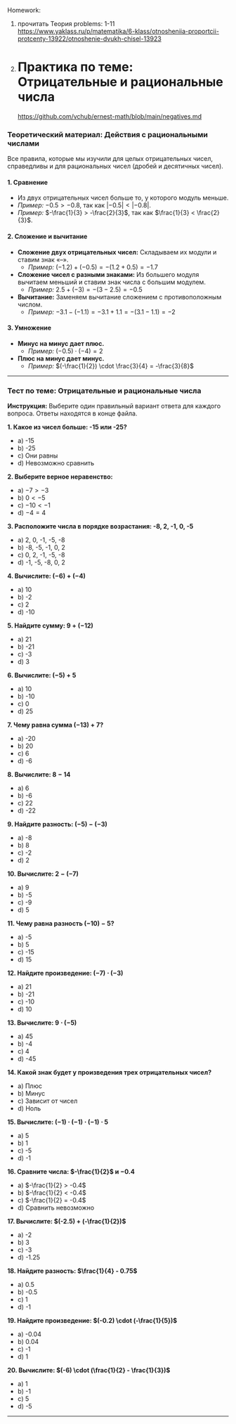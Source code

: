 Homework:

1. прочитать Теория
   problems: 1-11
   <https://www.yaklass.ru/p/matematika/6-klass/otnosheniia-proportcii-protcenty-13922/otnoshenie-dvukh-chisel-13923>

2. # Практика по теме: Отрицательные и рациональные числа

   <https://github.com/vchub/ernest-math/blob/main/negatives.md>

### Теоретический материал: Действия с рациональными числами

Все правила, которые мы изучили для целых отрицательных чисел, справедливы и для рациональных чисел (дробей и десятичных чисел).

#### 1. Сравнение

- Из двух отрицательных чисел больше то, у которого модуль меньше.
- _Пример:_ $-0.5 > -0.8$, так как $|-0.5| < |-0.8|$.
- _Пример:_ $-\frac{1}{3} > -\frac{2}{3}$, так как $\frac{1}{3} < \frac{2}{3}$.

#### 2. Сложение и вычитание

- **Сложение двух отрицательных чисел:** Складываем их модули и ставим знак «–».
  - _Пример:_ $(-1.2) + (-0.5) = -(1.2 + 0.5) = -1.7$
- **Сложение чисел с разными знаками:** Из большего модуля вычитаем меньший и ставим знак числа с большим модулем.
  - _Пример:_ $2.5 + (-3) = -(3 - 2.5) = -0.5$
- **Вычитание:** Заменяем вычитание сложением с противоположным числом.
  - _Пример:_ $-3.1 - (-1.1) = -3.1 + 1.1 = -(3.1 - 1.1) = -2$

#### 3. Умножение

- **Минус на минус дает плюс.**
  - _Пример:_ $(-0.5) \cdot (-4) = 2$
- **Плюс на минус дает минус.**
  - _Пример:_ $(-\frac{1}{2}) \cdot \frac{3}{4} = -\frac{3}{8}$

---

### Тест по теме: Отрицательные и рациональные числа

**Инструкция:** Выберите один правильный вариант ответа для каждого вопроса. Ответы находятся в конце файла.

**1. Какое из чисел больше: -15 или -25?**

- a) -15
- b) -25
- c) Они равны
- d) Невозможно сравнить

**2. Выберите верное неравенство:**

- a) $-7 > -3$
- b) $0 < -5$
- c) $-10 < -1$
- d) $-4 = 4$

**3. Расположите числа в порядке возрастания: -8, 2, -1, 0, -5**

- a) 2, 0, -1, -5, -8
- b) -8, -5, -1, 0, 2
- c) 0, 2, -1, -5, -8
- d) -1, -5, -8, 0, 2

**4. Вычислите: $(-6) + (-4)$**

- a) 10
- b) -2
- c) 2
- d) -10

**5. Найдите сумму: $9 + (-12)$**

- a) 21
- b) -21
- c) -3
- d) 3

**6. Вычислите: $(-5) + 5$**

- a) 10
- b) -10
- c) 0
- d) 25

**7. Чему равна сумма $(-13) + 7$?**

- a) -20
- b) 20
- c) 6
- d) -6

**8. Вычислите: $8 - 14$**

- a) 6
- b) -6
- c) 22
- d) -22

**9. Найдите разность: $(-5) - (-3)$**

- a) -8
- b) 8
- c) -2
- d) 2

**10. Вычислите: $2 - (-7)$**

- a) 9
- b) -5
- c) -9
- d) 5

**11. Чему равна разность $(-10) - 5$?**

- a) -5
- b) 5
- c) -15
- d) 15

**12. Найдите произведение: $(-7) \cdot (-3)$**

- a) 21
- b) -21
- c) -10
- d) 10

**13. Вычислите: $9 \cdot (-5)$**

- a) 45
- b) -4
- c) 4
- d) -45

**14. Какой знак будет у произведения трех отрицательных чисел?**

- a) Плюс
- b) Минус
- c) Зависит от чисел
- d) Ноль

**15. Вычислите: $(-1) \cdot (-1) \cdot (-1) \cdot 5$**

- a) 5
- b) 1
- c) -5
- d) -1

**16. Сравните числа: $-\frac{1}{2}$ и $-0.4$**

- a) $-\frac{1}{2} > -0.4$
- b) $-\frac{1}{2} < -0.4$
- c) $-\frac{1}{2} = -0.4$
- d) Сравнить невозможно

**17. Вычислите: $(-2.5) + (-\frac{1}{2})$**

- a) -2
- b) 3
- c) -3
- d) -1.25

**18. Найдите разность: $\frac{1}{4} - 0.75$**

- a) 0.5
- b) -0.5
- c) 1
- d) -1

**19. Найдите произведение: $(-0.2) \cdot (-\frac{1}{5})$**

- a) -0.04
- b) 0.04
- c) -1
- d) 1

**20. Вычислите: $(-6) \cdot (\frac{1}{2} - \frac{1}{3})$**

- a) 1
- b) -1
- c) 5
- d) -5

---
